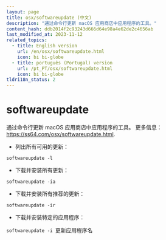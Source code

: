 ```yaml
---
layout: page
title: osx/softwareupdate (中文)
description: "通过命令行更新 macOS 应用商店中应用程序的工具。"
content_hash: ddb2014f2c93243d666d64e98a4e62de2c4656ab
last_modified_at: 2023-11-12
related_topics:
  - title: English version
    url: /en/osx/softwareupdate.html
    icon: bi bi-globe
  - title: português (Portugal) version
    url: /pt_PT/osx/softwareupdate.html
    icon: bi bi-globe
tldri18n_status: 2
---
```

# softwareupdate

通过命令行更新 macOS 应用商店中应用程序的工具。
更多信息：<https://ss64.com/osx/softwareupdate.html>.

- 列出所有可用的更新：

`softwareupdate -l`

- 下载并安装所有更新：

`softwareupdate -ia`

- 下载并安装所有推荐的更新：

`softwareupdate -ir`

- 下载并安装特定的应用程序：

`softwareupdate -i `<span class="tldr-var badge badge-pill bg-dark-lm bg-white-dm text-white-lm text-dark-dm font-weight-bold">更新应用程序名</span>
